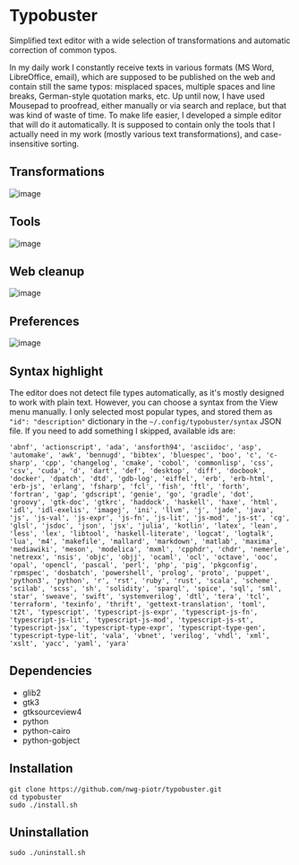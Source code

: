 # Typobuster
Simplified text editor with a wide selection of transformations and automatic correction of common typos.

In my daily work I constantly receive texts in various formats (MS Word, LibreOffice, email), which are supposed to be published
on the web and contain still the same typos: misplaced spaces, multiple spaces and line breaks, German-style quotation marks, etc. 
Up until now, I have used Mousepad to proofread, either manually or via search and replace, but that was kind of 
waste of time. To make life easier, I developed a simple editor that will do it automatically. It is supposed to contain 
only the tools that I actually need in my work (mostly various text transformations), and case-insensitive sorting.

## Transformations

![image](https://github.com/user-attachments/assets/8f7ac350-2156-49ea-b2be-a4a55cdd1185)

## Tools

![image](https://github.com/user-attachments/assets/bb7a23c4-9da5-4beb-b55e-c0bcd7b1c595)


## Web cleanup

![image](https://github.com/user-attachments/assets/1f71960c-552f-4f37-a2c2-3c9ad5f0d842)

## Preferences

![image](https://github.com/user-attachments/assets/530174a9-91ad-430f-af7f-a42648525c38)

## Syntax highlight

The editor does not detect file types automatically, as it's mostly designed to work with plain text. However,
you can choose a syntax from the View menu manually. I only selected most popular types, and stored them as 
`"id": "description"` dictionary in the `~/.config/typobuster/syntax` JSON file. If you need to add something
I skipped, available ids are:

`'abnf', 'actionscript', 'ada', 'ansforth94', 'asciidoc', 'asp', 'automake', 'awk', 'bennugd', 'bibtex', 'bluespec', 'boo', 'c', 'c-sharp', 'cpp', 'changelog', 'cmake', 'cobol', 'commonlisp', 'css', 'csv', 'cuda', 'd', 'dart', 'def', 'desktop', 'diff', 'docbook', 'docker', 'dpatch', 'dtd', 'gdb-log', 'eiffel', 'erb', 'erb-html', 'erb-js', 'erlang', 'fsharp', 'fcl', 'fish', 'ftl', 'forth', 'fortran', 'gap', 'gdscript', 'genie', 'go', 'gradle', 'dot', 'groovy', 'gtk-doc', 'gtkrc', 'haddock', 'haskell', 'haxe', 'html', 'idl', 'idl-exelis', 'imagej', 'ini', 'llvm', 'j', 'jade', 'java', 'js', 'js-val', 'js-expr', 'js-fn', 'js-lit', 'js-mod', 'js-st', 'cg', 'glsl', 'jsdoc', 'json', 'jsx', 'julia', 'kotlin', 'latex', 'lean', 'less', 'lex', 'libtool', 'haskell-literate', 'logcat', 'logtalk', 'lua', 'm4', 'makefile', 'mallard', 'markdown', 'matlab', 'maxima', 'mediawiki', 'meson', 'modelica', 'mxml', 'cpphdr', 'chdr', 'nemerle', 'netrexx', 'nsis', 'objc', 'objj', 'ocaml', 'ocl', 'octave', 'ooc', 'opal', 'opencl', 'pascal', 'perl', 'php', 'pig', 'pkgconfig', 'rpmspec', 'dosbatch', 'powershell', 'prolog', 'proto', 'puppet', 'python3', 'python', 'r', 'rst', 'ruby', 'rust', 'scala', 'scheme', 'scilab', 'scss', 'sh', 'solidity', 'sparql', 'spice', 'sql', 'sml', 'star', 'sweave', 'swift', 'systemverilog', 'dtl', 'tera', 'tcl', 'terraform', 'texinfo', 'thrift', 'gettext-translation', 'toml', 't2t', 'typescript', 'typescript-js-expr', 'typescript-js-fn', 'typescript-js-lit', 'typescript-js-mod', 'typescript-js-st', 'typescript-jsx', 'typescript-type-expr', 'typescript-type-gen', 'typescript-type-lit', 'vala', 'vbnet', 'verilog', 'vhdl', 'xml', 'xslt', 'yacc', 'yaml', 'yara'`

## Dependencies

- glib2
- gtk3
- gtksourceview4
- python
- python-cairo
- python-gobject

## Installation

```
git clone https://github.com/nwg-piotr/typobuster.git
cd typobuster
sudo ./install.sh
```

## Uninstallation

`sudo ./uninstall.sh`
